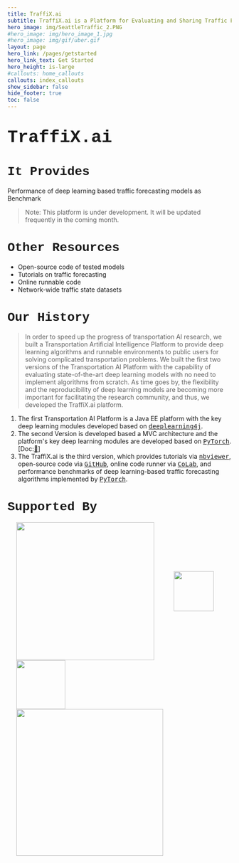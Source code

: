 ```yaml
---
title: TraffiX.ai
subtitle: TraffiX.ai is a Platform for Evaluating and Sharing Traffic Forecasting Datasets and Models
hero_image: img/SeattleTraffic_2.PNG
#hero_image: img/hero_image_1.jpg
#hero_image: img/gif/uber.gif
layout: page
hero_link: /pages/getstarted
hero_link_text: Get Started
hero_height: is-large
#callouts: home_callouts
callouts: index_callouts
show_sidebar: false
hide_footer: true
toc: false
---
```




# <span style="font-family:Courier; font-size:1.4em;">TraffiX.ai</span>

# <span style="font-family:Courier; font-size:1em;">It Provides</span>
Performance of <highlight>deep learning</highlight> based <highlight>traffic forecasting</highlight> models as <highlight>Benchmark</highlight>
> Note: This platform is under development. It will be updated frequently in the coming month.

# <span style="font-family:Courier; font-size:1em;">Other Resources</span>
* Open-source code of tested models 
* Tutorials on traffic forecasting
* Online runnable code 
* Network-wide traffic state datasets

# <span style="font-family:Courier; font-size:1em;">Our History</span>
> In order to speed up the progress of transportation AI research, we built a Transportation Artificial Intelligence Platform to provide deep learning algorithms and runnable environments to public users for solving complicated transportation problems. We built the first two versions of the Transportation AI Platform with the capability of evaluating state-of-the-art deep learning models with no need to implement algorithms from scratch. As time goes by, the flexibility and the reproducibility of deep learning models are becoming more important for facilitating the research community, and thus, we developed the TraffiX.ai platform.

1. The first Transportation AI Platform is a Java EE platform with the key deep learning modules developed based on [<kbd>deeplearning4j</kbd>](http://deeplearning4j.org/).
2. The second Version is developed based a MVC architecture and the platform's key deep learning modules are developed based on [<kbd>PyTorch</kbd>](https://pytorch.org/). [Doc:[📰](http://c2smart.engineering.nyu.edu/2019/04/19/an-artificial-intelligence-platform-for-network-wide-congestion-detection-and-prediction-using-multi-source-data-2/)]
3. The <TraffiX>TraffiX.ai</TraffiX> is the third version, which provides tutorials via [<kbd>nbviewer</kbd>](https://github.com/jupyter/nbviewer), open-source code via [<kbd>GitHub</kbd>](https://github.com/zhiyongc/TRAFFIX), online code runner via [<kbd>CoLab</kbd>](https://colab.research.google.com/notebooks/welcome.ipynb), and performance benchmarks of deep learning-based traffic forecasting algorithms implemented by [<kbd>PyTorch</kbd>](https://pytorch.org/). 


<!-- ![dl4j](img/logos/dl4j.png) -->




# <span style="font-family:Courier; font-size:1em;">Supported By</span>

<a href="http://c2smart.engineering.nyu.edu/"><img src="img/Sponsor/C2SMART.png" align="center" width="310" hspace="20" ></a>
<a href="http://depts.washington.edu/pactrans/"><img src="img/Sponsor/PacTrans.png" align="center" width="90"  hspace="20"></a>
<a href="http://www.wsdot.wa.gov/"><img src="img/Sponsor/wsdot.png" align="center" width="110"  hspace="20"></a>
<a href="http://www.uwstarlab.org/"><img src="img/Sponsor/STARLab.png" align="center" width="330"  hspace="20"></a>	

<!-- <figure>
	<a href="http://c2smart.engineering.nyu.edu/">
		<img src="{{ site.baseurl }}/img/sponsor/c2smart.png" align="center" width="310" hspace="20" style="display: inline-block" >
	</a>
	<a href="http://depts.washington.edu/pactrans/">
		<img src="img/sponsor/pactrans.png" align="center" width="90"  hspace="20" style="display: inline-block" >
	</a>
	<a href="http://www.wsdot.wa.gov/">
		<img src="img/sponsor/wsdot.png" align="center" width="110"  hspace="20" style="display: inline-block" >
	</a>
	<a href="http://www.uwstarlab.org/">
		<img src="img/sponsor/STARLab.png" align="center" width="330"  hspace="20" style="display: inline-block" >
	</a>	
</figure> -->
